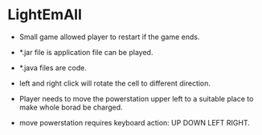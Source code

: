 # LightEmAll

- Small game allowed player to restart if the game ends.
- \*.jar file is application file can be played.
- \*.java files are code.

- left and right click will rotate the cell to different direction.
- Player needs to move the powerstation upper left to a suitable place to make whole borad be charged.
- move powerstation requires keyboard action: UP DOWN LEFT RIGHT.
